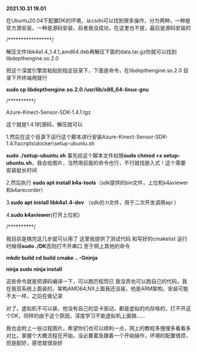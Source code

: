 **2021.10.31 19.01**

在Ubuntu20.04下配置DK的环境，从csdn可以找到很多操作，分为两种，一种是官方源安装，一种是源码安装，前者我没成功，在这里也不提，最后是源码安装的

/*****************/

解压文件libk4a1.4_1.4.1_amd64.deb再解压下面的data.tar.gz你就可以找到libdepthengine.so.2.0 

把这个深度引擎库粘贴到指定目录下，下面是命令，在libdepthengine.so.2.0 目录下开终端用就行

**sudo cp libdepthengine.so.2.0 /usr/lib/x86_64-linux-gnu**

/**********/

Azure-Kinect-Sensor-SDK-1.4.1.tgz

这个就是1.4.1的源码，解压就可以

1.然后在这个目录下运行这个脚本进行安装Azure-Kinect-Sensor-SDK-1.4.1\scripts\docker\setup-ubuntu.sh 

**sudo ./setup-ubuntu.sh**  事先给这个脚本文件权限**sudo chmod +x setup-ubuntu.sh**，我会给图片，当然用前面的命令也行，不行就找嵌入式！这个需要安装挺长时间

2.然后执行  **sudo apt install k4a-tools**（sdk提供的bin文件，上位机k4aviewer和k4arecorder）          

3.**sudo apt install libk4a1.4-dev** （sdk的.h文件，用于二次开发调用api ）

4.**sudo k4aviewer**(打开上位机)

/**********/

我目前是搞完这几步就可以用了  这里我提供了测试代码 和写好的cmakelist 运行时候得**sudo ./DK**否则打不开串口 至于网上其他的命令

**mkdir build**
**cd build**
**cmake .. -Gninja**

**ninja**
**sudo ninja install** 

这些命令就是把源码编译一下，可以跑历程而已  我没弄也可以跑自己的代码，我在我双系统上面装的，架构AMD64,NX上面我还没装，他是ARM架构，安装可能不太一样，之后在做记录

对了。虚拟机不可以装，他没有自己的显卡驱动，都是虚拟的内存啥的，打不开这个DK，同样的由于这个原因，深度学习不能虚拟机上面搞......



我也会附上一些过程图片，希望你们也可以顺利一点，网上的教程多搜搜多看看多对比，掌握个大概流程在开始，没必要着急跟着一个开始操作，环境的配置很烦，但是配好，感觉就很良好



